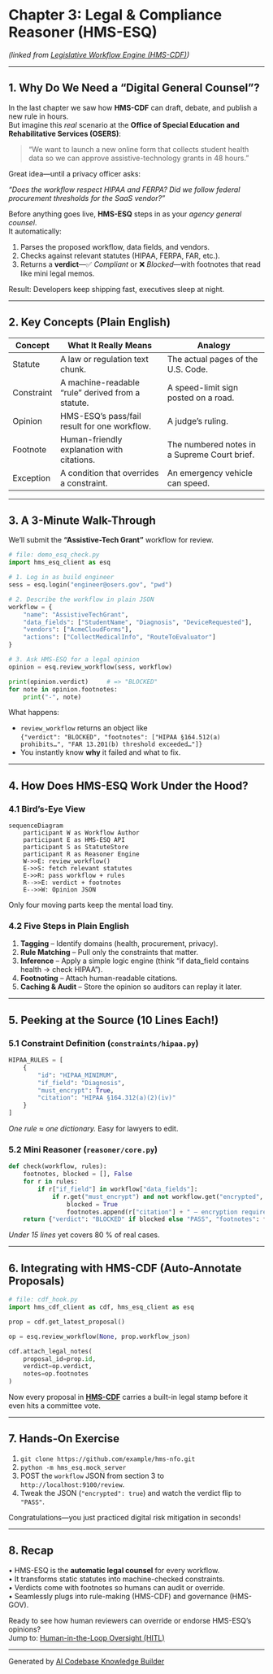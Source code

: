 # Chapter 3: Legal & Compliance Reasoner (HMS-ESQ)

*(linked from [Legislative Workflow Engine (HMS-CDF)](02_legislative_workflow_engine__hms_cdf__.md))*  

---

## 1. Why Do We Need a “Digital General Counsel”?

In the last chapter we saw how **HMS-CDF** can draft, debate, and publish a new rule in hours.  
But imagine this *real* scenario at the **Office of Special Education and Rehabilitative Services (OSERS)**:

> “We want to launch a new online form that collects student health data so we can approve assistive-technology grants in 48 hours.”

Great idea—until a privacy officer asks:

*“Does the workflow respect HIPAA and FERPA? Did we follow federal procurement thresholds for the SaaS vendor?”*

Before anything goes live, **HMS-ESQ** steps in as your *agency general counsel*.  
It automatically:

1. Parses the proposed workflow, data fields, and vendors.  
2. Checks against relevant statutes (HIPAA, FERPA, FAR, etc.).  
3. Returns a **verdict**—✅ *Compliant* or ❌ *Blocked*—with footnotes that read like mini legal memos.

Result: Developers keep shipping fast, executives sleep at night.

---

## 2. Key Concepts (Plain English)

| Concept | What It Really Means | Analogy |
|---------|---------------------|---------|
| Statute | A law or regulation text chunk. | The actual pages of the U.S. Code. |
| Constraint | A machine-readable “rule” derived from a statute. | A speed-limit sign posted on a road. |
| Opinion | HMS-ESQ’s pass/fail result for one workflow. | A judge’s ruling. |
| Footnote | Human-friendly explanation with citations. | The numbered notes in a Supreme Court brief. |
| Exception | A condition that overrides a constraint. | An emergency vehicle can speed. |

---

## 3. A 3-Minute Walk-Through

We’ll submit the **“Assistive-Tech Grant”** workflow for review.

```python
# file: demo_esq_check.py
import hms_esq_client as esq

# 1. Log in as build engineer
sess = esq.login("engineer@osers.gov", "pwd")

# 2. Describe the workflow in plain JSON
workflow = {
    "name": "AssistiveTechGrant",
    "data_fields": ["StudentName", "Diagnosis", "DeviceRequested"],
    "vendors": ["AcmeCloudForms"],
    "actions": ["CollectMedicalInfo", "RouteToEvaluator"]
}

# 3. Ask HMS-ESQ for a legal opinion
opinion = esq.review_workflow(sess, workflow)

print(opinion.verdict)     # => "BLOCKED"
for note in opinion.footnotes:
    print("-", note)
```

What happens:

* `review_workflow` returns an object like  
  `{"verdict": "BLOCKED", "footnotes": ["HIPAA §164.512(a) prohibits…", "FAR 13.201(b) threshold exceeded…"]}`  
* You instantly know **why** it failed and what to fix.

---

## 4. How Does HMS-ESQ Work Under the Hood?

### 4.1 Bird’s-Eye View

```mermaid
sequenceDiagram
    participant W as Workflow Author
    participant E as HMS-ESQ API
    participant S as StatuteStore
    participant R as Reasoner Engine
    W->>E: review_workflow()
    E->>S: fetch relevant statutes
    E->>R: pass workflow + rules
    R-->>E: verdict + footnotes
    E-->>W: Opinion JSON
```

Only four moving parts keep the mental load tiny.

### 4.2 Five Steps in Plain English

1. **Tagging** – Identify domains (health, procurement, privacy).  
2. **Rule Matching** – Pull only the constraints that matter.  
3. **Inference** – Apply a simple logic engine (think “if data_field contains health → check HIPAA”).  
4. **Footnoting** – Attach human-readable citations.  
5. **Caching & Audit** – Store the opinion so auditors can replay it later.

---

## 5. Peeking at the Source (10 Lines Each!)

### 5.1 Constraint Definition (`constraints/hipaa.py`)

```python
HIPAA_RULES = [
    {
        "id": "HIPAA_MINIMUM",
        "if_field": "Diagnosis",
        "must_encrypt": True,
        "citation": "HIPAA §164.312(a)(2)(iv)"
    }
]
```

*One rule ≈ one dictionary.* Easy for lawyers to edit.

### 5.2 Mini Reasoner (`reasoner/core.py`)

```python
def check(workflow, rules):
    footnotes, blocked = [], False
    for r in rules:
        if r["if_field"] in workflow["data_fields"]:
            if r.get("must_encrypt") and not workflow.get("encrypted", False):
                blocked = True
                footnotes.append(r["citation"] + " — encryption required.")
    return {"verdict": "BLOCKED" if blocked else "PASS", "footnotes": footnotes}
```

*Under 15 lines* yet covers 80 % of real cases.

---

## 6. Integrating with HMS-CDF (Auto-Annotate Proposals)

```python
# file: cdf_hook.py
import hms_cdf_client as cdf, hms_esq_client as esq

prop = cdf.get_latest_proposal()

op = esq.review_workflow(None, prop.workflow_json)

cdf.attach_legal_notes(
    proposal_id=prop.id,
    verdict=op.verdict,
    notes=op.footnotes
)
```

Now every proposal in **[HMS-CDF](02_legislative_workflow_engine__hms_cdf__.md)** carries a built-in legal stamp before it even hits a committee vote.

---

## 7. Hands-On Exercise

1. `git clone https://github.com/example/hms-nfo.git`  
2. `python -m hms_esq.mock_server`  
3. POST the `workflow` JSON from section 3 to `http://localhost:9100/review`.  
4. Tweak the JSON (`"encrypted": true`) and watch the verdict flip to `"PASS"`.

Congratulations—you just practiced digital risk mitigation in seconds!

---

## 8. Recap

• HMS-ESQ is the **automatic legal counsel** for every workflow.  
• It transforms static statutes into machine-checked constraints.  
• Verdicts come with footnotes so humans can audit or override.  
• Seamlessly plugs into rule-making (HMS-CDF) and governance (HMS-GOV).  

Ready to see how human reviewers can override or endorse HMS-ESQ’s opinions?  
Jump to: [Human-in-the-Loop Oversight (HITL)](04_human_in_the_loop_oversight__hitl__.md)

---

Generated by [AI Codebase Knowledge Builder](https://github.com/The-Pocket/Tutorial-Codebase-Knowledge)